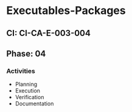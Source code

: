 # Executables-Packages

## CI: CI-CA-E-003-004
## Phase: 04

### Activities
- Planning
- Execution
- Verification
- Documentation
